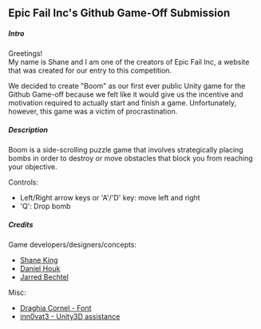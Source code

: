 ## Epic Fail Inc's Github Game-Off Submission


##### Intro
Greetings!  
My name is Shane and I am one of the creators of Epic Fail Inc, a website that was created for our entry to this competition.  
  
We decided to create "Boom" as our first ever public Unity game for the Github Game-off because we felt like it would give us the incentive
and motivation required to actually start and finish a game. Unfortunately, however, this game was a victim of procrastination.  
  
##### Description
Boom is a side-scrolling puzzle game that involves strategically placing bombs in order to destroy or move obstacles that block you from reaching
your objective.  
  

Controls:
* Left/Right arrow keys or 'A'/'D' key: move left and right  
* 'Q': Drop bomb  
  
##### Credits
Game developers/designers/concepts:
* [Shane King](https://github.com/ShaneK)  
* [Daniel Houk](https://github.com/DRHouk)  
* [Jarred Bechtel](https://github.com/bechtelj)  
  
Misc:
* [Draghia Cornel - Font](http://dccanim.deviantart.com/)
* [inn0vat3 - Unity3D assistance](http://www.reddit.com/user/inn0vat3)
